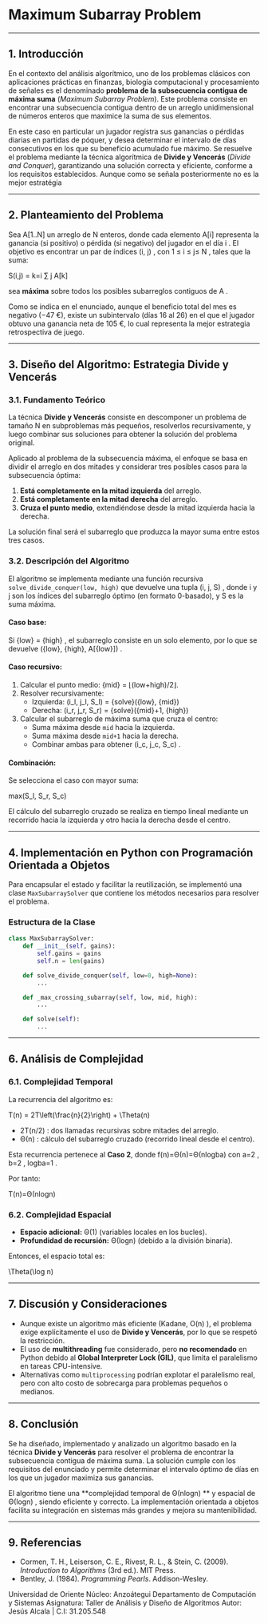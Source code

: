 # Maximum Subarray Problem

---

## **1. Introducción**

En el contexto del análisis algorítmico, uno de los problemas clásicos con aplicaciones prácticas en finanzas, biología computacional y procesamiento de señales es el denominado **problema de la subsecuencia contigua de máxima suma** (*Maximum Subarray Problem*). Este problema consiste en encontrar una subsecuencia contigua dentro de un arreglo unidimensional de números enteros que maximice la suma de sus elementos.

En este caso en particular un jugador registra sus ganancias o pérdidas diarias en partidas de póquer, y desea determinar el intervalo de días consecutivos en los que su beneficio acumulado fue máximo. Se resuelve el problema mediante la técnica algorítmica de **Divide y Vencerás** (*Divide and Conquer*), garantizando una solución correcta y eficiente, conforme a los requisitos establecidos. Aunque como se señala posteriormente no es la mejor estratégia

---

## **2. Planteamiento del Problema**

Sea  A[1..N]  un arreglo de  N  enteros, donde cada elemento  A[i]  representa la ganancia (si positivo) o pérdida (si negativo) del jugador en el día  i . El objetivo es encontrar un par de índices  (i, j) , con  1 ≤ i ≤ j≤ N , tales que la suma:

S(i,j) = k=i ∑ j ​A[k]


sea **máxima** sobre todos los posibles subarreglos contiguos de  A .

Como se indica en el enunciado, aunque el beneficio total del mes es negativo (−47 €), existe un subintervalo (días 16 al 26) en el que el jugador obtuvo una ganancia neta de 105 €, lo cual representa la mejor estrategia retrospectiva de juego.

---

## **3. Diseño del Algoritmo: Estrategia Divide y Vencerás**

### **3.1. Fundamento Teórico**

La técnica **Divide y Vencerás** consiste en descomponer un problema de tamaño  N  en subproblemas más pequeños, resolverlos recursivamente, y luego combinar sus soluciones para obtener la solución del problema original.

Aplicado al problema de la subsecuencia máxima, el enfoque se basa en dividir el arreglo en dos mitades y considerar tres posibles casos para la subsecuencia óptima:

1. **Está completamente en la mitad izquierda** del arreglo.
2. **Está completamente en la mitad derecha** del arreglo.
3. **Cruza el punto medio**, extendiéndose desde la mitad izquierda hacia la derecha.

La solución final será el subarreglo que produzca la mayor suma entre estos tres casos.

### **3.2. Descripción del Algoritmo**

El algoritmo se implementa mediante una función recursiva `solve_divide_conquer(low, high)` que devuelve una tupla  (i, j, S) , donde  i  y  j  son los índices del subarreglo óptimo (en formato 0-basado), y  S  es la suma máxima.

#### **Caso base:**
Si  {low} = {high} , el subarreglo consiste en un solo elemento, por lo que se devuelve  ({low}, {high}, A[{low}]) .

#### **Caso recursivo:**
1. Calcular el punto medio:  {mid} = ⌊(low+high​)/2⌋.
2. Resolver recursivamente:
   - Izquierda:  (i_l, j_l, S_l) = {solve}({low}, {mid}) 
   - Derecha:  (i_r, j_r, S_r) = {solve}({mid}+1, {high}) 
3. Calcular el subarreglo de máxima suma que cruza el centro:
   - Suma máxima desde `mid` hacia la izquierda.
   - Suma máxima desde `mid+1` hacia la derecha.
   - Combinar ambas para obtener  (i_c, j_c, S_c) .

#### **Combinación:**
Se selecciona el caso con mayor suma:

max(S_l, S_r, S_c)


El cálculo del subarreglo cruzado se realiza en tiempo lineal mediante un recorrido hacia la izquierda y otro hacia la derecha desde el centro.

---

## **4. Implementación en Python con Programación Orientada a Objetos**

Para encapsular el estado y facilitar la reutilización, se implementó una clase `MaxSubarraySolver` que contiene los métodos necesarios para resolver el problema.

### **Estructura de la Clase**

```python
class MaxSubarraySolver:
    def __init__(self, gains):
        self.gains = gains
        self.n = len(gains)

    def solve_divide_conquer(self, low=0, high=None):
        ...

    def _max_crossing_subarray(self, low, mid, high):
        ...

    def solve(self):
        ...
```
---


## **6. Análisis de Complejidad**

### **6.1. Complejidad Temporal**

La recurrencia del algoritmo es:


T(n) = 2T\left(\frac{n}{2}\right) + \Theta(n)


-  2T(n/2) : dos llamadas recursivas sobre mitades del arreglo.
-  Θ(n) : cálculo del subarreglo cruzado (recorrido lineal desde el centro).

Esta recurrencia pertenece al **Caso 2**, donde  f(n)=Θ(n)=Θ(nlogb​a)  con a=2 , b=2 , logb​a=1 .

Por tanto:


T(n)=Θ(nlogn)


### **6.2. Complejidad Espacial**

- **Espacio adicional:**  Θ(1)  (variables locales en los bucles).
- **Profundidad de recursión:** Θ(logn)  (debido a la división binaria).

Entonces, el espacio total es:


\Theta(\log n)


---

## **7. Discusión y Consideraciones**

- Aunque existe un algoritmo más eficiente (Kadane,  O(n) ), el problema exige explícitamente el uso de **Divide y Vencerás**, por lo que se respetó la restricción.
- El uso de **multithreading** fue considerado, pero **no recomendado** en Python debido al **Global Interpreter Lock (GIL)**, que limita el paralelismo en tareas CPU-intensive.
- Alternativas como `multiprocessing` podrían explotar el paralelismo real, pero con alto costo de sobrecarga para problemas pequeños o medianos.

---

## **8. Conclusión**

Se ha diseñado, implementado y analizado un algoritmo basado en la técnica **Divide y Vencerás** para resolver el problema de encontrar la subsecuencia contigua de máxima suma. La solución cumple con los requisitos del enunciado y permite determinar el intervalo óptimo de días en los que un jugador maximiza sus ganancias.

El algoritmo tiene una **complejidad temporal de  Θ(nlogn) ** y espacial de  Θ(logn) , siendo eficiente y correcto. La implementación orientada a objetos facilita su integración en sistemas más grandes y mejora su mantenibilidad.

---

## **9. Referencias**

- Cormen, T. H., Leiserson, C. E., Rivest, R. L., & Stein, C. (2009). *Introduction to Algorithms* (3rd ed.). MIT Press.
- Bentley, J. (1984). *Programming Pearls*. Addison-Wesley.







Universidad de Oriente 
Núcleo:  Anzoátegui
Departamento de Computación y Sistemas 
Asignatura:  Taller de Análisis y Diseño de Algoritmos
Autor: Jesús Alcala | C.I: 31.205.548
